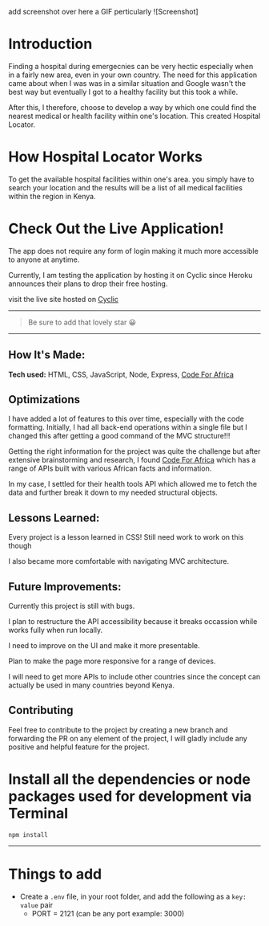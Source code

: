 add screenshot over here a GIF perticularly
![Screenshot]

# Introduction

Finding a hospital during emergecnies can be very hectic especially when in a fairly new area, even in your own country. The need for this application came about when I was was in a similar situation and Google wasn't the best way but eventually I got to a healthy facility but this took a while. 

After this, I therefore, choose to develop a way by which one could find the nearest medical or health facility within one's location. This created Hospital Locator.

# How Hospital Locator Works

To get the available hospital facilities within one's area. you simply have to search your location and the results will be a list of all medical facilities within the region in Kenya.

# Check Out the Live Application!

The app does not require any form of login making it much more accessible to anyone at anytime.

Currently, I am testing the application by hosting it on Cyclic since Heroku announces their plans to drop their free hosting.

visit the live site hosted on [Cyclic](https://hospital-locator-ke.cyclic.app/)

---

> Be sure to add that lovely star 😀

---

## How It's Made:

**Tech used:** HTML, CSS, JavaScript, Node, Express, [Code For Africa](https://github.com/CodeForAfrica/HealthTools.API)



## Optimizations

I have added a lot of features to this over time, especially with the code formatting. Initially, I had all back-end operations within a single file but I changed this after getting a good command of the MVC structure!!!

Getting the right information for the project was quite the challenge but after extensive brainstorming and research, I found [Code For Africa](https://github.com/CodeForAfrica/HealthTools.API) which has a range of APIs built with various African facts and information.

In my case, I settled for their health tools API which allowed me to fetch the data and further break it down to my needed structural objects.



## Lessons Learned:

Every project is a lesson learned in CSS! Still need work to work on this though

I also became more comfortable with navigating MVC architecture. 

## Future Improvements:

Currently this project is still with bugs.

I plan to restructure the API accessibility because it breaks occassion while works fully when run locally.

I need to improve on the UI and make it more presentable.

Plan to make the page more responsive for a range of devices.

I will need to get more APIs to include other countries since the concept can actually be used in many countries beyond Kenya.

## Contributing
Feel free to contribute to the project by creating a new branch and forwarding the PR on any element of the project, I will gladly include any positive and helpful feature for the project.

# Install all the dependencies or node packages used for development via Terminal

`npm install` 

---

# Things to add

- Create a `.env` file, in your root folder, and add the following as a `key: value` pair
  - PORT = 2121 (can be any port example: 3000) 
 

